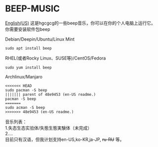 # BEEP-MUSIC
[English(US)](https://github.com/hgcgcg/beep-music/blob/main/README-EN-US.md)
这是hgcgcg的一些beep音乐，你可以在你的个人电脑上运行它。  
你需要安装软件包beep <br>
  
Debian/Deepin/Ubuntu/Linux Mint

~~~
sudo apt install beep
~~~

RHEL(或者Rocky Linux、SUSE等)/CentOS/Fedora

~~~
sudo yum install beep
~~~

Archlinux/Manjaro

~~~
<<<<<<< HEAD
sudo pacman -S beep
||||||| parent of 48e9453 (en-US readme.)
pacman -S beep
=======
sudo acman -S beep
>>>>>>> 48e9453 (en-US readme.)
~~~

音乐列表：  
  1.失态生态实验体/失態生態実験体（未完成）  
  2....  
目前只有汉语，但我计划支持en-US,ko-KR,ja-JP, ~~ru-RU~~ 等。

